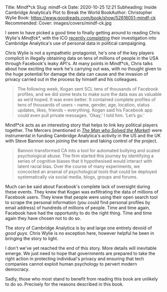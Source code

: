 Title: Mindf*ck
Slug: mindf-ck
Date: 2020-10-25 12:21
Subheading: Inside Cambridge Analytica’s Plot to Break the World
BookAuthor: Christopher Wylie
Book: https://www.goodreads.com/book/show/52616051-mindf-ck
Recommended: 
Cover: images/covers/mindf-ck.jpg

I seem to have picked a good time to finally getting around to reading Chris Wylie's *Mindf*ck*, with the ICO [recently completing](https://ico.org.uk/about-the-ico/news-and-events/news-and-blogs/2020/10/blog-the-conclusion-of-the-ico-s-investigation-into-the-use-of-personal-data-in-political-campaigning/) their investigation into Cambridge Analytica's use of personal data in political campaigning.

Chris Wylie is not a sympathetic protagonist, he's one of the key players complicit in illegally obtaining data on tens of millions of people in the USA through Facebook's leaky API's. At many points in Mindf*ck, Chris talks about how exciting the work he's carrying out was, with no thought given to the huge potential for damage the data can cause and the invasion of privacy carried out in the process by himself and his colleagues.

> The following week, Kogan sent SCL tens of thousands of Facebook profiles, and we did some tests to make sure the data was as valuable as we’d hoped. It was even better. It contained complete profiles of tens of thousands of users – name, gender, age, location, status updates, likes, friends – everything. Kogan said his Facebook app could even pull private messages. ‘Okay,’ I told him. ‘Let’s go.’

Mindf*ck acts as an interesting story that helps to link key political players together. The Mercers (mentioned in [*The Man who Solved the Market*](https://www.jacquescorbytuech.com/reading/the-man-who-solved-the-market)) were instrumental in funding Cambridge Analytica's activity in the US and the UK with Steve Bannon soon joining the team and taking control of the project.

> Bannon transformed CA into a tool for automated bullying and scaled psychological abuse. The firm started this journey by identifying a series of cognitive biases that it hypothesised would interact with latent racial bias. Over the course of many experiments, we concocted an arsenal of psychological tools that could be deployed systematically via social media, blogs, groups and forums.

Much can be said about Facebook's complete lack of oversight during these events. They knew that Kogan was exfiltrating the data of millions of Facebook users. They knew that people were using their open search tool to scrape the personal information (you could find personal profiles by email address) of hundreds of millions of people. Time and time again, Facebook have had the opportunity to do the right thing. Time and time again they have chosen not to do so.

The story of Cambridge Analytica is by and large one entirely devoid of *good guys*. Chris Wylie is no exception here, however helpful he been in bringing the story to light.

I don't we've yet reached the end of this story. More details will inevitable emerge. We just need to hope that governments are prepared to take the right action in protecting individual's privacy and ensuring that tech companies cannot exploit human psychology to pervert modern democracy.

Sadly, those who most stand to benefit from reading this book are unlikely to do so. Precisely for the reasons described in this book.